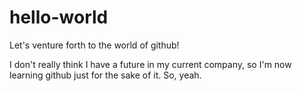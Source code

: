 # hello-world
Let's venture forth to the world of github!

I don't really think I have a future in my current company, so I'm now learning github just for the sake of it.
So, yeah.
